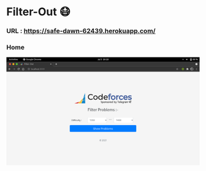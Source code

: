# Filter-Out 😷

### URL : https://safe-dawn-62439.herokuapp.com/

### Home

<img src="https://github.com/amantyagi22/FilterOut/blob/main/images/Home.png?raw=true"/>
